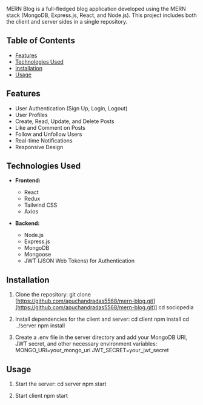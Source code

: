 
MERN Blog is a full-fledged blog application developed using the MERN stack (MongoDB, Express.js, React, and Node.js). This project includes both the client and server sides in a single repository.

## Table of Contents

- [Features](#features)
- [Technologies Used](#technologies-used)
- [Installation](#installation)
- [Usage](#usage)


## Features

- User Authentication (Sign Up, Login, Logout)
- User Profiles
- Create, Read, Update, and Delete Posts
- Like and Comment on Posts
- Follow and Unfollow Users
- Real-time Notifications
- Responsive Design

## Technologies Used

- **Frontend:**
  - React
  - Redux
  - Tailwind CSS
  - Axios

- **Backend:**
  - Node.js
  - Express.js
  - MongoDB
  - Mongoose
  - JWT (JSON Web Tokens) for Authentication

## Installation

1. Clone the repository:
   git clone [https://github.com/apuchandradas5568/mern-blog.git](https://github.com/apuchandradas5568/mern-blog.git)]
   cd sociopedia

2. Install dependencies for the client and server:
    cd client
    npm install
    cd ../server
    npm install

3. Create a .env file in the server directory and add your MongoDB URI, JWT secret, and other necessary environment variables:
   MONGO_URI=your_mongo_uri
   JWT_SECRET=your_jwt_secret


## Usage
1. Start the server:
   cd server
   npm start
   
3. Start client
   npm start

